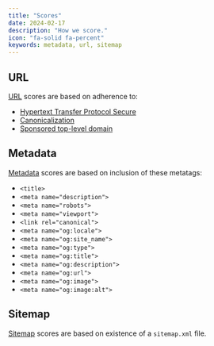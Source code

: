 ```yaml
---
title: "Scores"
date: 2024-02-17
description: "How we score."
icon: "fa-solid fa-percent"
keywords: metadata, url, sitemap
---
```


## URL

[URL](/url) scores are based on adherence to:

* [Hypertext Transfer Protocol Secure](/https)
* [Canonicalization](/canonicalization)
* [Sponsored top-level domain](/stld)

## Metadata

[Metadata](/metadata) scores are based on inclusion of these metatags:

* `<title>`
* `<meta name="description">`
* `<meta name="robots">`
* `<meta name="viewport">`
* `<link rel="canonical">`
* `<meta name="og:locale">`
* `<meta name="og:site_name">`
* `<meta name="og:type">`
* `<meta name="og:title">`
* `<meta name="og:description">`
* `<meta name="og:url">`
* `<meta name="og:image">`
* `<meta name="og:image:alt">`

## Sitemap

[Sitemap](/sitemap) scores are based on existence of a `sitemap.xml` file.